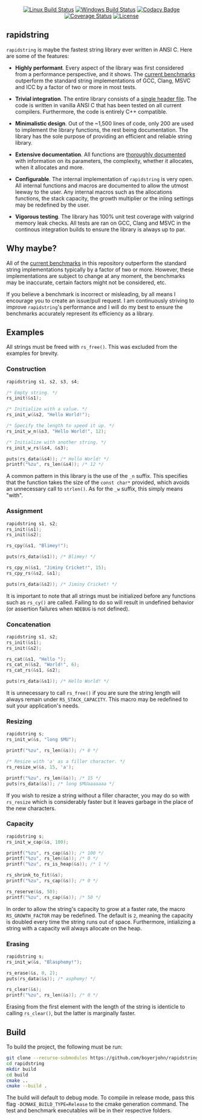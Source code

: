 <div align="center">
	<a href="https://travis-ci.org/boyerjohn/rapidstring"><img src="https://travis-ci.org/boyerjohn/rapidstring.svg?branch=master" alt="Linux Build Status" /></a>
	<a href="https://ci.appveyor.com/project/boyerjohn/rapidstring"><img src="https://ci.appveyor.com/api/projects/status/494kxn36lpqaxonc?svg=true" alt="Windows Build Status" /></a>
	<a href="https://www.codacy.com/app/boyerjohn/rapidstring"><img src="https://api.codacy.com/project/badge/Grade/1867313274704419904810314f038c84" alt="Codacy Badge" /></a>
	<a href='https://coveralls.io/github/boyerjohn/rapidstring?branch=master'><img src='https://coveralls.io/repos/github/boyerjohn/rapidstring/badge.svg?branch=master' alt='Coverage Status' /></a>
	<a href="https://github.com/boyerjohn/rapidstring/blob/master/LICENSE"><img src="https://img.shields.io/badge/license-MIT-blue.svg" alt="License" /></a>
</div>

## rapidstring
`rapidstring` is maybe the fastest string library ever written in ANSI C. Here are some of the features:

- **Highly performant**. Every aspect of the library was first considered from a performance perspective, and it shows. The [current benchmarks](https://github.com/boyerjohn/rapidstring/tree/master/benchmark) outperform the standard string implementations of GCC, Clang, MSVC and ICC by a factor of two or more in most tests.

- **Trivial integration**. The entire library consists of a [single header file](https://github.com/boyerjohn/rapidstring/blob/master/include/rapidstring.h). The code is written in vanilla ANSI C that has been tested on all current compilers. Furthermore, the code is entirely C++ compatible.

- **Minimalistic design**. Out of the ~1,500 lines of code, only 200 are used to implement the library functions, the rest being documentation. The library has the sole purpose of providing an efficient and reliable string library.

- **Extensive documentation**. All functions are [thoroughly documented](https://boyerjohn.github.io/rapidstring/) with information on its parameters, the complexity, whether it allocates, when it allocates and more.

- **Configurable**. The internal implementation of `rapidstring` is very open. All internal functions and macros are documented to allow the utmost leeway to the user. Any internal macros such as the allocations functions, the stack capacity, the growth multiplier or the inling settings may be redefined by the user.

- **Vigorous testing**. The library has 100% unit test coverage with valgrind memory leak checks. All tests are ran on GCC, Clang and MSVC in the continous integration builds to ensure the library is always up to par.

## Why maybe?
All of the [current benchmarks](https://github.com/boyerjohn/rapidstring/tree/master/benchmark) in this repository outperform the standard string implementations typically by a factor of two or more. However, these implementations are subject to change at any moment, the benchmarks may be inaccurate, certain factors might not be considered, etc.

If you believe a benchmark is incorrect or misleading, by all means I encourage you to create an issue/pull request. I am continuously striving to improve `rapidstring`'s performance and I will do my best to ensure the benchmarks accurately represent its efficiency as a library.

## Examples

All strings must be freed with `rs_free()`. This was excluded from the examples for brevity.

### Construction

```c
rapidstring s1, s2, s3, s4;

/* Empty string. */
rs_init(&s1);

/* Initialize with a value. */
rs_init_w(&s2, "Hello World!");

/* Specify the length to speed it up. */
rs_init_w_n(&s3, "Hello World!", 12);

/* Initialize with another string. */
rs_init_w_rs(&s4, &s3);

puts(rs_data(&s4)); /* Hello World! */
printf("%zu", rs_len(&s4)); /* 12 */
```

A common pattern in this library is the use of the `_n` suffix. This specifies that the function takes the size of the `const char*` provided, which avoids an unnecessary call to `strlen()`. As for the `_w` suffix, this simply means "with".

### Assignment
```c
rapidstring s1, s2;
rs_init(&s1);
rs_init(&s2);

rs_cpy(&s1, "Blimey!");

puts(rs_data(&s1)); /* Blimey! */

rs_cpy_n(&s1, "Jiminy Cricket!", 15);
rs_cpy_rs(&s2, &s1);

puts(rs_data(&s2)); /* Jiminy Cricket! */
```

It is important to note that all strings must be initialized before any functions such as `rs_cy()` are called. Failing to do so will result in undefined behavior (or assertion failures when `NDEBUG` is not defined).

### Concatenation
```c
rapidstring s1, s2;
rs_init(&s1);
rs_init(&s2);

rs_cat(&s1, "Hello ");
rs_cat_n(&s2, "World!", 6);
rs_cat_rs(&s1, &s2);

puts(rs_data(&s1)); /* Hello World! */
```

It is unnecessary to call `rs_free()` if you are sure the string length will always remain under `RS_STACK_CAPACITY`. This macro may be redefined to suit your application's needs.

### Resizing
```c
rapidstring s;
rs_init_w(&s, "long $MU");

printf("%zu", rs_len(&s)); /* 8 */

/* Resize with 'a' as a filler character. */
rs_resize_w(&s, 15, 'a');

printf("%zu", rs_len(&s)); /* 15 */
puts(rs_data(&s)); /* long $MUaaaaaaa */
```

If you wish to resize a string without a filler character, you may do so with `rs_resize` which is considerably faster but it leaves garbage in the place of the new characters.

### Capacity
```c
rapidstring s;
rs_init_w_cap(&s, 100);

printf("%zu", rs_cap(&s)); /* 100 */
printf("%zu", rs_len(&s)); /* 0 */
printf("%zu", rs_is_heap(&s)); /* 1 */

rs_shrink_to_fit(&s);
printf("%zu", rs_cap(&s)); /* 0 */

rs_reserve(&s, 50);
printf("%zu", rs_cap(&s)); /* 50 */
```

In order to allow the string's capacity to grow at a faster rate, the macro `RS_GROWTH_FACTOR` may be redefined. The default is `2`, meaning the capacity is doubled every time the string runs out of space. Furthermore, intializing a string with a capacity will always allocate on the heap.

### Erasing
```c
rapidstring s;
rs_init_w(&s, "Blasphemy!");

rs_erase(&s, 0, 2);
puts(rs_data(&s)); /* asphemy! */

rs_clear(&s);
printf("%zu", rs_len(&s)); /* 0 */
```

Erasing from the first element with the length of the string is identicle to calling `rs_clear()`, but the latter is marginally faster.

## Build
To build the project, the following must be run:
```bash
git clone --recurse-submodules https://github.com/boyerjohn/rapidstring
cd rapidstring
mkdir build
cd build
cmake ..
cmake --build .
```
The build will default to debug mode. To compile in release mode, pass this flag `-DCMAKE_BUILD_TYPE=Release` to the cmake generation command. The test and benchmark executables will be in their respective folders.

